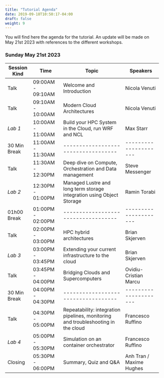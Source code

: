 ```yaml
---
title: "Tutorial Agenda"
date: 2019-09-18T10:50:17-04:00
draft: false
weight: 9
---
```


You will find here the agenda for the tutorial. An update will be made on May 21st 2023 with references to the different workshops.

### Sunday May 21st 2023

| Session Kind | Time                | Topic                                                                                               | Speakers                                   |
| ------------ | ------------------- | --------------------------------------------------------------------------------------------------- | ------------------------------------------ |
| Talk         | 09:00AM - 09:10AM   | Welcome and Introduction                                                                            | Nicola Venuti                              |
| Talk         | 09:10AM - 10:00AM   | Modern Cloud Architectures                                                                          | Nicola Venuti                              |
| *Lab 1*      | 10:00AM - 11:00AM   | Build your HPC System in the Cloud, run WRF and NCL                                                 | Max Starr                                  |
| 30 Min Break | 11:00AM - 11:30AM   | \-\-\-\-\-\-\-\-\-\-\-\-\-\-\-\-\-\-\-\-\-\-\-\-\-\-\-\-\-\-\-\-\---                                | \-\-\-\-\-\-\-\-\-\-\-\-\-\-\-\-\-\-\-\-\- |
| Talk         | 11:30AM - 12:30PM   | Deep dive on Compute, Orchestration and Data management                                             | Steve Messenger                            |
| *Lab 2*      | 12:30PM - 01:00PM   | Managed Lustre and long term storage integration using Object Storage                               | Ramin Torabi                               |
| 01h00 Break  | 01:00PM - 02:00PM   | \-\-\-\-\-\-\-\-\-\-\-\-\-\-\-\-\-\-\-\-\-\-\-\-\-\-\-\-\-\-\-\-\---                                | \-\-\-\-\-\-\-\-\-\-\-\-\-\-\-\-\-\-\-\-\- |
| Talk         | 02:00PM - 03:00PM   | HPC hybrid architectures                                                                            | Brian Skjerven                             |
| *Lab 3*      | 03:00PM - 03:45PM	 | Extending your current infrastructure to the cloud                                                  | Brian Skjerven                             |
| Talk         | 03:45PM - 04:00PM	 | Bridging Clouds and Supercomputers                                                                  | Ovidiu-Cristian Marcu                      |
| 30 Min Break | 04:00PM - 04:30PM   | \-\-\-\-\-\-\-\-\-\-\-\-\-\-\-\-\-\-\-\-\-\-\-\-\-\-\-\-\-\-\-\-\---                                | \-\-\-\-\-\-\-\-\-\-\-\-\-\-\-\-\-\-\-\-\- |
| Talk         | 04:30PM - 05:00PM	 | Repeatability: integration pipelines, monitoring and troubleshooting in the cloud                   | Francesco Ruffino                          |
| *Lab 4*      | 05:00PM - 05:30PM	 | Simulation on an container orchestrator                                                             | Francesco Ruffino                          |
| Closing      | 05:30PM - 06:00PM	 | Summary, Quiz and Q&A                                                                               | Anh Tran / Maxime Hughes                   |
